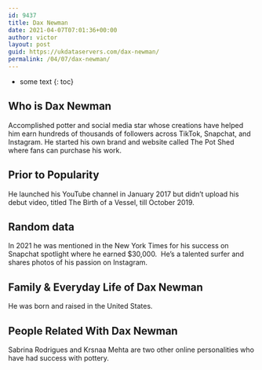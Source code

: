 ```yaml
---
id: 9437
title: Dax Newman
date: 2021-04-07T07:01:36+00:00
author: victor
layout: post
guid: https://ukdataservers.com/dax-newman/
permalink: /04/07/dax-newman/
---
```


* some text
{: toc}


## Who is Dax Newman



Accomplished potter and social media star whose creations have helped him earn hundreds of thousands of followers across TikTok, Snapchat, and Instagram. He started his own brand and website called The Pot Shed where fans can purchase his work.

                
                
                
## Prior to Popularity



He launched his YouTube channel in January 2017 but didn&#8217;t upload his debut video, titled The Birth of a Vessel, till October 2019.

                
                
                
## Random data



In 2021 he was mentioned in the New York Times for his success on Snapchat spotlight where he earned $30,000.  He&#8217;s a talented surfer and shares photos of his passion on Instagram.

                
                
                
## Family & Everyday Life of Dax Newman



He was born and raised in the United States.

                
                
                
## People Related With Dax Newman



Sabrina Rodrigues and Krsnaa Mehta are two other online personalities who have had success with pottery.

                
              
            
          
          
          